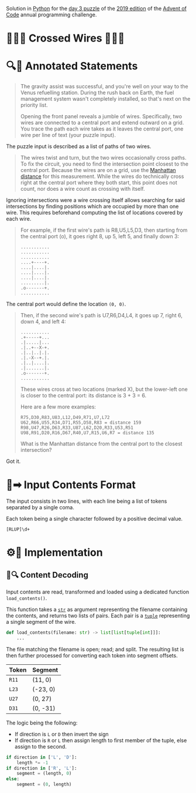 Solution in [Python][py] for the [day 3 puzzle][aoc-2019-3] of the [2019 edition][aoc-2019] of the [Advent of Code][aoc] annual programming challenge.

# 🎄🌟🌟 Crossed Wires 🎄🌟🌟

# 🔍📖 Annotated Statements

> The gravity assist was successful, and you're well on your way to the Venus refuelling station. During the rush back on Earth, the fuel management system wasn't completely installed, so that's next on the priority list.
> 
> Opening the front panel reveals a jumble of wires. Specifically, two wires are connected to a central port and extend outward on a grid. You trace the path each wire takes as it leaves the central port, one wire per line of text (your puzzle input).

The puzzle input is described as a list of paths of two wires.

> The wires twist and turn, but the two wires occasionally cross paths. To fix the circuit, you need to find the intersection point closest to the central port. Because the wires are on a grid, use the [Manhattan distance][w-taxicab-geometry] for this measurement. While the wires do technically cross right at the central port where they both start, this point does not count, nor does a wire count as crossing with itself.

Ignoring intersections were a wire crossing itself allows searching for said intersections by finding positions which are occupied by more than one wire. This requires beforehand computing the list of locations covered by each wire. 

> For example, if the first wire's path is R8,U5,L5,D3, then starting from the central port (o), it goes right 8, up 5, left 5, and finally down 3:
> 
> ```
> ...........
> ...........
> ...........
> ....+----+.
> ....|....|.
> ....|....|.
> ....|....|.
> .........|.
> .o-------+.
> ...........
> ```

The central port would define the location `(0, 0)`.

> Then, if the second wire's path is U7,R6,D4,L4, it goes up 7, right 6, down 4, and left 4:
> 
> ```
> ...........
> .+-----+...
> .|.....|...
> .|..+--X-+.
> .|..|..|.|.
> .|.-X--+.|.
> .|..|....|.
> .|.......|.
> .o-------+.
> ...........
> ```
> 
> These wires cross at two locations (marked X), but the lower-left one is closer to the central port: its distance is 3 + 3 = 6.
> 
> Here are a few more examples:
> 
> ```
> R75,D30,R83,U83,L12,D49,R71,U7,L72
> U62,R66,U55,R34,D71,R55,D58,R83 = distance 159
> R98,U47,R26,D63,R33,U87,L62,D20,R33,U53,R51
> U98,R91,D20,R16,D67,R40,U7,R15,U6,R7 = distance 135
> ```
> What is the Manhattan distance from the central port to the closest intersection?

Got it.

# 📃➡ Input Contents Format

The input consists in two lines, with each line being a list of tokens separated by a single coma.

Each token being a single character followed by a positive decimal value.
```regexp
[RLUP]\d+
```

# ⚙🚀 Implementation

## 💾🔍 Content Decoding

Input contents are read, transformed and loaded using a dedicated function `load_contents()`.

This function takes a [`str`][py-string] as argument representing the filename containing the contents, and returns two lists of pairs. Each pair is a [`tuple`][py-tuple] representing a single segment of the wire.

```python
def load_contents(filename: str) -> list[list[tuple[int]]]:
    ...
```

The file matching the filename is open; read; and split. The resulting list is then further processed for converting each token into segment offsets.

Token | Segment
--- | ---
`R11` | (11, 0)
`L23` | (-23, 0)
`U27` | (0, 27)
`D31` | (0, -31)

The logic being the following:

* If direction is `L` or `D` then invert the sign
* If direction is `R` or `L` then assign length to first member of the tuple, else assign to the second.

```python
if direction in ['L', 'D']:
    length *= -1
if direction in ['R', 'L']:
    segment = (length, 0)
else:
    segment = (0, length)
    

```

[aoc]: https://adventofcode.com/
[aoc-2019]: https://adventofcode.com/2019/
[aoc-2019-3]: https://adventofcode.com/2019/day/3

[py]: https://docs.python.org/3/
[py-string]: https://docs.python.org/3/library/stdtypes.html#textseq
[py-tuple]: https://docs.python.org/3/library/stdtypes.html#tuple

[w-taxicab-geometry]: https://en.wikipedia.org/wiki/Taxicab_geometry
